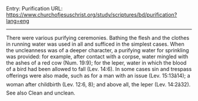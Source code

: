 Entry: Purification
URL: https://www.churchofjesuschrist.org/study/scriptures/bd/purification?lang=eng

---

There were various purifying ceremonies. Bathing the flesh and the clothes in running water was used in all and sufficed in the simplest cases. When the uncleanness was of a deeper character, a purifying water for sprinkling was provided: for example, after contact with a corpse, water mingled with the ashes of a red cow (Num. 19:9); for the leper, water in which the blood of a bird had been allowed to fall (Lev. 14:6). In some cases sin and trespass offerings were also made, such as for a man with an issue (Lev. 15:13â14); a woman after childbirth (Lev. 12:6, 8); and above all, the leper (Lev. 14:2â32). See also Clean and unclean.
